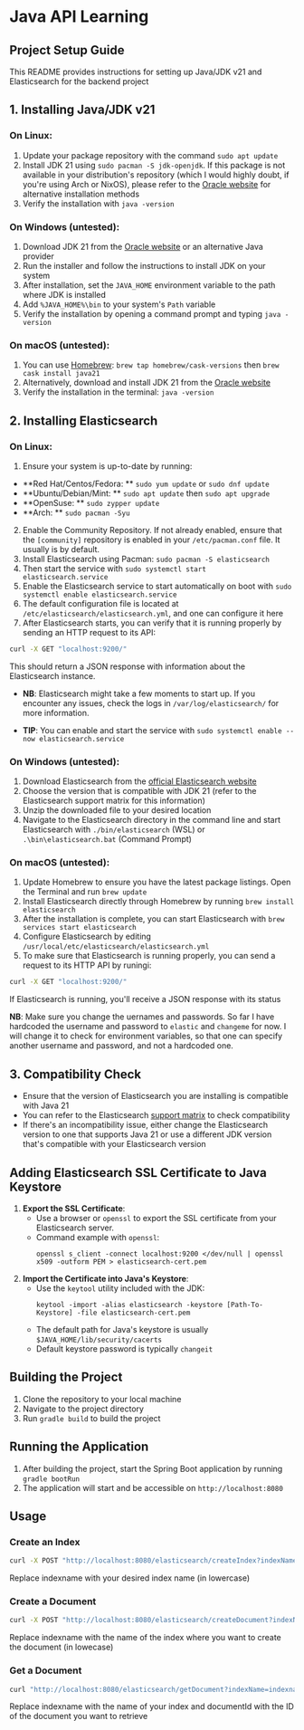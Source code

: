 # Java API Learning

## Project Setup Guide

This README provides instructions for setting up Java/JDK v21 and Elasticsearch for the backend project

## 1. Installing Java/JDK v21
### On Linux:

1. Update your package repository with the command `sudo apt update`
2. Install JDK 21 using `sudo pacman -S jdk-openjdk`. If this package is not available in your distribution's repository (which I would highly doubt, if you're using Arch or NixOS), please refer to the [Oracle website](https://www.oracle.com/java/technologies/javase-jdk21-downloads.html) for alternative installation methods
3. Verify the installation with `java -version`

### On Windows (untested):

1. Download JDK 21 from the [Oracle website](https://www.oracle.com/java/technologies/javase-jdk21-downloads.html) or an alternative Java provider
2. Run the installer and follow the instructions to install JDK on your system
3. After installation, set the `JAVA_HOME` environment variable to the path where JDK is installed
4. Add `%JAVA_HOME%\bin` to your system's `Path` variable
5. Verify the installation by opening a command prompt and typing `java -version`


### On macOS (untested):

1. You can use [Homebrew](https://brew.sh/): `brew tap homebrew/cask-versions` then `brew cask install java21`
2. Alternatively, download and install JDK 21 from the [Oracle website](https://www.oracle.com/java/technologies/javase-jdk21-downloads.html)
3. Verify the installation in the terminal: `java -version`

## 2. Installing Elasticsearch

### On Linux:

1. Ensure your system is up-to-date by running: 
 * **Red Hat/Centos/Fedora: ** `sudo yum update` or `sudo dnf update`
 * **Ubuntu/Debian/Mint: ** `sudo apt update` then `sudo apt upgrade`
 * **OpenSuse: ** `sudo zypper update`
 * **Arch: ** `sudo pacman -Syu`
2. Enable the Community Repository. If not already enabled, ensure that the `[community]` repository is enabled in your `/etc/pacman.conf` file. It usually is by default.
3. Install Elasticsearch using Pacman: `sudo pacman -S elasticsearch`
4. Then start the service with `sudo systemctl start elasticsearch.service`
5. Enable the Elasticsearch service to start automatically on boot with `sudo systemctl enable elasticsearch.service`
6. The default configuration file is located at `/etc/elasticsearch/elasticsearch.yml`, and one can configure it here
7. After Elasticsearch starts, you can verify that it is running properly by sending an HTTP request to its API:
```bash
curl -X GET "localhost:9200/"
```
This should return a JSON response with information about the Elasticsearch instance.

- **NB**: Elasticsearch might take a few moments to start up. If you encounter any issues, check the logs in `/var/log/elasticsearch/` for more information.

- **TIP**: You can enable and start the service with `sudo systemctl enable --now elasticsearch.service`

### On Windows (untested):
1. Download Elasticsearch from the [official Elasticsearch website](https://www.elastic.co/downloads/elasticsearch)
2. Choose the version that is compatible with JDK 21 (refer to the Elasticsearch support matrix for this information)
3. Unzip the downloaded file to your desired location
4. Navigate to the Elasticsearch directory in the command line and start Elasticsearch with `./bin/elasticsearch` (WSL) or `.\bin\elasticsearch.bat` (Command Prompt)

### On macOS (untested):

1. Update Homebrew to ensure you have the latest package listings. Open the Terminal and run `brew update`
2. Install Elasticsearch directly through Homebrew by running `brew install elasticsearch`
3. After the installation is complete, you can start Elasticsearch with `brew services start elasticsearch`
4. Configure Elasticsearch by editing `/usr/local/etc/elasticsearch/elasticsearch.yml`
5. To make sure that Elasticsearch is running properly, you can send a request to its HTTP API by runingi:
```bash
curl -X GET "localhost:9200/"
```
If Elasticsearch is running, you'll receive a JSON response with its status

**NB**: Make sure you change the uernames and passwords. So far I have hardcoded the username and password to `elastic` and `changeme` for now.  I will change it to check for environment variables, so that one can specify another username and password, and not a hardcoded one.

## 3. Compatibility Check

- Ensure that the version of Elasticsearch you are installing is compatible with Java 21
- You can refer to the Elasticsearch [support matrix](https://www.elastic.co/support/matrix#matrix_jvm) to check compatibility
- If there's an incompatibility issue, either change the Elasticsearch version to one that supports Java 21 or use a different JDK version that's compatible with your Elasticsearch version

## Adding Elasticsearch SSL Certificate to Java Keystore

1. **Export the SSL Certificate**:
   - Use a browser or `openssl` to export the SSL certificate from your Elasticsearch server.
   - Command example with `openssl`:
     ```
     openssl s_client -connect localhost:9200 </dev/null | openssl x509 -outform PEM > elasticsearch-cert.pem
     ```
2. **Import the Certificate into Java's Keystore**:
   - Use the `keytool` utility included with the JDK:
     ```
     keytool -import -alias elasticsearch -keystore [Path-To-Keystore] -file elasticsearch-cert.pem
     ```
   - The default path for Java's keystore is usually `$JAVA_HOME/lib/security/cacerts`
   - Default keystore password is typically `changeit`

## Building the Project

1. Clone the repository to your local machine
2. Navigate to the project directory
3. Run `gradle build` to build the project

## Running the Application

1. After building the project, start the Spring Boot application by running `gradle bootRun`
2. The application will start and be accessible on `http://localhost:8080`

## Usage

### Create an Index

```bash
curl -X POST "http://localhost:8080/elasticsearch/createIndex?indexName=indexname"
```
Replace indexname with your desired index name (in lowercase)

### Create a Document
```bash
curl -X POST "http://localhost:8080/elasticsearch/createDocument?indexName=indexname" -H "Content-Type: application/json" -d '{"field1": "value1", "field2": "value2"}'
```
Replace indexname with the name of the index where you want to create the document (in  lowecase)

### Get a Document
```bash
curl "http://localhost:8080/elasticsearch/getDocument?indexName=indexname&id=documentId"
```
Replace indexname with the name of your index and documentId with the ID of the document you want to retrieve

